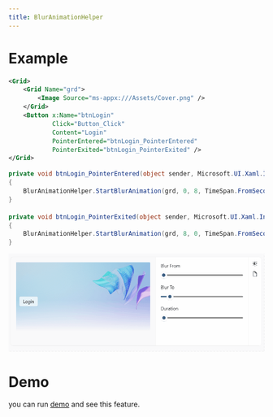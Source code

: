 ```yaml
---
title: BlurAnimationHelper
---
```


# Example

```xml
<Grid>
    <Grid Name="grd">
        <Image Source="ms-appx:///Assets/Cover.png" />
    </Grid>
    <Button x:Name="btnLogin"
            Click="Button_Click"
            Content="Login"
            PointerEntered="btnLogin_PointerEntered"
            PointerExited="btnLogin_PointerExited" />
</Grid>
```

```cs
private void btnLogin_PointerEntered(object sender, Microsoft.UI.Xaml.Input.PointerRoutedEventArgs e)
{
    BlurAnimationHelper.StartBlurAnimation(grd, 0, 8, TimeSpan.FromSeconds(0.2));
}

private void btnLogin_PointerExited(object sender, Microsoft.UI.Xaml.Input.PointerRoutedEventArgs e)
{
    BlurAnimationHelper.StartBlurAnimation(grd, 8, 0, TimeSpan.FromSeconds(0.2));
}
```

![DevWinUI](https://raw.githubusercontent.com/ghost1372/DevWinUI-Resources/refs/heads/main/DevWinUI-Docs/Win2d/BlurAnimationHelper.gif)

# Demo
you can run [demo](https://github.com/Ghost1372/DevWinUI) and see this feature.